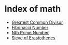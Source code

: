 # Index of math

* [Greatest Common Divisor](https://github.com/prabhupant/python-ds/blob/master/algorithms/math/greatest_common_divisor.py)
* [Fibonacci Number](https://github.com/prabhupant/python-ds/blob/master/algorithms/math/fibonacci_number.py)
* [Nth Prime Number](https://github.com/prabhupant/python-ds/blob/master/algorithms/math/prime.py)
* [Sieve of Erastothenes](https://github.com/prabhupant/python-ds/blob/master/algorithms/math/sieve_of_eratosthenes.py)

